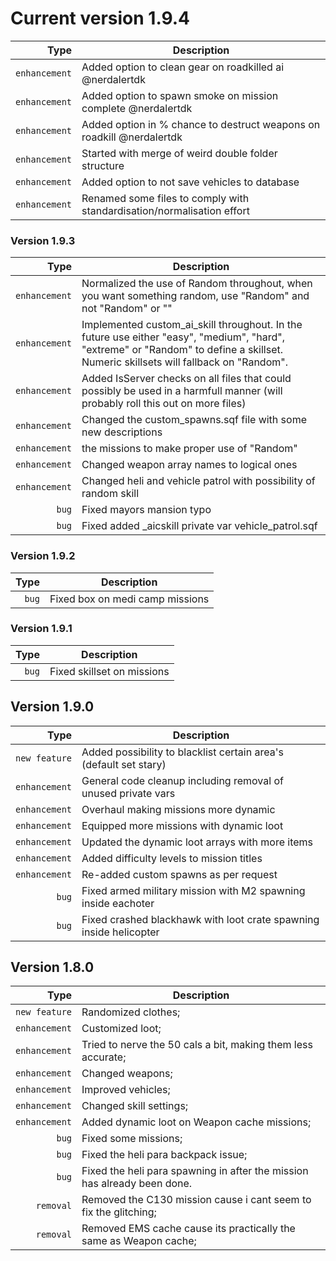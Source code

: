 # Current version 1.9.4

Type | Description
------------: | -------------
`enhancement` | Added option to clean gear on roadkilled ai @nerdalertdk
`enhancement` | Added option to spawn smoke on mission complete @nerdalertdk
`enhancement` | Added option in % chance to destruct weapons on roadkill @nerdalertdk
`enhancement` | Started with merge of weird double folder structure
`enhancement` | Added option to not save vehicles to database
`enhancement` | Renamed some files to comply with standardisation/normalisation effort

### Version 1.9.3

Type | Description
------------: | -------------
`enhancement` | Normalized the use of Random throughout, when you want something random, use "Random" and not "Random" or ""
`enhancement` | Implemented custom_ai_skill throughout. In the future use either "easy", "medium", "hard", "extreme" or "Random" to define a skillset. Numeric skillsets will fallback on "Random".
`enhancement` | Added IsServer checks on all files that could possibly be used in a harmfull manner (will probably roll this out on more files)
`enhancement` | Changed the custom_spawns.sqf file with some new descriptions
`enhancement` | the missions to make proper use of "Random"
`enhancement` | Changed weapon array names to logical ones
`enhancement` | Changed heli and vehicle patrol with possibility of random skill
`bug` | Fixed mayors mansion typo
`bug` | Fixed added _aicskill private var vehicle_patrol.sqf

### Version 1.9.2

Type | Description
------------: | -------------
`bug` | Fixed box on medi camp missions

### Version 1.9.1

Type | Description
------------: | -------------
`bug` | Fixed skillset on missions

## Version 1.9.0

Type | Description
------------: | -------------
`new feature` | Added possibility to blacklist certain area's (default set stary)
`enhancement` | General code cleanup including removal of unused private vars
`enhancement` | Overhaul making missions more dynamic
`enhancement` | Equipped more missions with dynamic loot
`enhancement` | Updated the dynamic loot arrays with more items
`enhancement` | Added difficulty levels to mission titles
`enhancement` | Re-added custom spawns as per request
`bug` | Fixed armed military mission with M2 spawning inside eachoter
`bug` | Fixed crashed blackhawk with loot crate spawning inside helicopter

## Version 1.8.0

Type | Description
------------: | -------------
`new feature` | Randomized clothes;
`enhancement` | Customized loot;
`enhancement` | Tried to nerve the 50 cals a bit, making them less accurate;
`enhancement` | Changed weapons;
`enhancement` | Improved vehicles;
`enhancement` | Changed skill settings;
`enhancement` | Added dynamic loot on Weapon cache missions;
`bug` | Fixed some missions;
`bug` | Fixed the heli para backpack issue;
`bug` | Fixed the heli para spawning in after the mission has already been done.
`removal` | Removed the C130 mission cause i cant seem to fix the glitching;
`removal` | Removed EMS cache cause its practically the same as Weapon cache;
